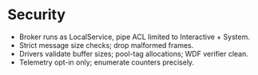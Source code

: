 # Security
- Broker runs as LocalService, pipe ACL limited to Interactive + System.
- Strict message size checks; drop malformed frames.
- Drivers validate buffer sizes; pool-tag allocations; WDF verifier clean.
- Telemetry opt-in only; enumerate counters precisely.
